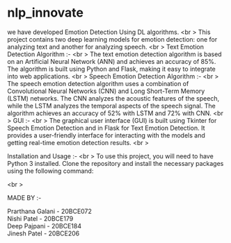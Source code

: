 # nlp_innovate

we have developed Emotion Detection Using DL algorithms.
<br \>
This project contains two deep learning models for emotion detection: one for analyzing text and another for analyzing speech.
<br \>
Text Emotion Detection Algorithm :- <br \>
The text emotion detection algorithm is based on an Artificial Neural Network (ANN) and achieves an accuracy of 85%. The algorithm is built using Python and Flask, making it easy to integrate into web applications.
<br \>
Speech Emotion Detection Algorithm :- 
<br \>
The speech emotion detection algorithm uses a combination of Convolutional Neural Networks (CNN) and Long Short-Term Memory (LSTM) networks. The CNN analyzes the acoustic features of the speech, while the LSTM analyzes the temporal aspects of the speech signal. The algorithm achieves an accuracy of 52% with LSTM and 72% with CNN.
<br \>
GUI :- <br \>
The graphical user interface (GUI) is built using Tkinter for Speech Emotion Detection and in Flask for Text Emotion Detection. It provides a user-friendly interface for interacting with the models and getting real-time emotion detection results.
<br \>

Installation and Usage :- 
<br \>
To use this project, you will need to have Python 3 installed. Clone the repository and install the necessary packages using the following command:

<br \>


MADE BY :- <br />

Prarthana Galani - 20BCE072 <br />
Nishi Patel - 20BCE179 <br />
Deep Pajpani - 20BCE184 <br />
Jinesh Patel - 20BCE206<br />
                
